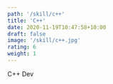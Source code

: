 ```yaml
---
path: '/skill/c++'
title: 'C++'
date: 2020-11-19T10:47:58+10:00
draft: false
image: '/skill/c++.jpg'
rating: 6
weight: 1
---
```


C++ Dev
